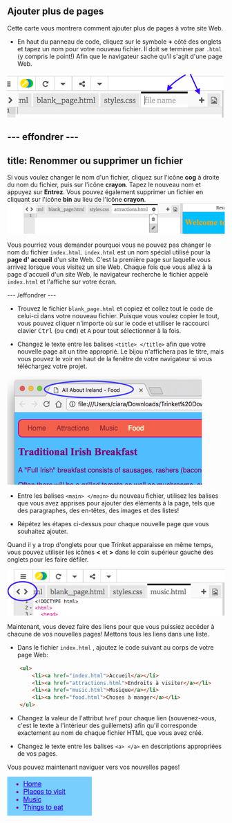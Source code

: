 ## Ajouter plus de pages

Cette carte vous montrera comment ajouter plus de pages à votre site Web.

- En haut du panneau de code, cliquez sur le symbole **+** côté des onglets et tapez un nom pour votre nouveau fichier. Il doit se terminer par `.html` (y compris le point!) Afin que le navigateur sache qu'il s'agit d'une page Web.

![Ajout d'un nouveau fichier dans Trinket](images/tktNewFileArrows.png)

## \--- effondrer \---

## title: Renommer ou supprimer un fichier

Si vous voulez changer le nom d'un fichier, cliquez sur l'icône **cog** à droite du nom du fichier, puis sur l'icône **crayon**. Tapez le nouveau nom et appuyez sur **Entrez**. Vous pouvez également supprimer un fichier en cliquant sur l'icône **bin** au lieu de l'icône **crayon**. ![](images/EditFilename.png)

Vous pourriez vous demander pourquoi vous ne pouvez pas changer le nom du fichier `index.html`. `index.html` est un nom spécial utilisé pour la **page d' accueil** d'un site Web. C'est la première page sur laquelle vous arrivez lorsque vous visitez un site Web. Chaque fois que vous allez à la page d'accueil d'un site Web, le navigateur recherche le fichier appelé `index.html` et l'affiche sur votre écran.

\--- /effondrer \---

- Trouvez le fichier `blank_page.html` et copiez et collez tout le code de celui-ci dans votre nouveau fichier. Puisque vous voulez copier le tout, vous pouvez cliquer n'importe où sur le code et utiliser le raccourci clavier <kbd>Ctrl</kbd> (ou <kbd>cmd</kbd>) et <kbd>A</kbd> pour tout sélectionner à la fois.

- Changez le texte entre les balises `<title> </title>` afin que votre nouvelle page ait un titre approprié. Le bijou n'affichera pas le titre, mais vous pouvez le voir en haut de la fenêtre de votre navigateur si vous téléchargez votre projet.

![Le titre de la page affiché dans l'onglet du navigateur](images/egLocalFileWindowTitle.png)

- Entre les balises `<main> </main>` du nouveau fichier, utilisez les balises que vous avez apprises pour ajouter des éléments à la page, tels que des paragraphes, des en-têtes, des images et des listes!

- Répétez les étapes ci-dessus pour chaque nouvelle page que vous souhaitez ajouter.

Quand il y a trop d'onglets pour que Trinket apparaisse en même temps, vous pouvez utiliser les icônes **<** et **>** dans le coin supérieur gauche des onglets pour les faire défiler.

![Les boutons pour faire défiler les onglets](images/tktScrollTabIcons.png)

Maintenant, vous devez faire des liens pour que vous puissiez accéder à chacune de vos nouvelles pages! Mettons tous les liens dans une liste.

- Dans le fichier `index.html` , ajoutez le code suivant au corps de votre page Web:

```html
    <ul>
        <li><a href="index.html">Accueil</a></li>
        <li><a href="attractions.html">Endroits à visiter</a></li>
        <li><a href="music.html">Musique</a></li>
        <li><a href="food.html">Choses à manger</a></li>
    </ul>
```

- Changez la valeur de l'attribut `href` pour chaque lien (souvenez-vous, c'est le texte à l'intérieur des guillemets) afin qu'il corresponde exactement au nom de chaque fichier HTML que vous avez créé.

- Changez le texte entre les balises `<a> </a>` en descriptions appropriées de vos pages.

Vous pouvez maintenant naviguer vers vos nouvelles pages!

![Exemple de liste de liens sur une page Web](images/egListOfPageLinks.png)